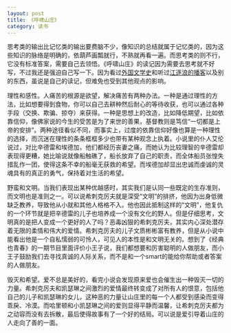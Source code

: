 ```yaml
---
layout: post
title: 《呼啸山庄》
category: 读书
---
```


思考类的输出比记忆类的输出要费脑不少，像知识的总结就属于记忆类的，因为这些知识的脉络是明确的，依葫芦画瓢就行，不熟就再看一遍。而思考类的则不行，它没有标准答案，需要自己去领悟。《呼啸山庄》的读记因为需要去思考就不好写，不过我还是强迫自己写一下。因为看过[外国文学史](https://xing393939.github.io/world-literature/docs/history-of-foreign-literature1.html)和听过[江逐浪的播客](https://www.ximalaya.com/sound/32100122)以及别的东西，虽说是自己的读记，但难免也受到其他观点的影响。

理性和感性。人痛苦的根源是欲望，解决痛苦有两种办法。一种是通过理性的方法，比如想要得到食物，你可以自己去耕种然后耐心的等待收获，也可以通过各种手段（交换、欺骗、掠夺）来获得。一种是思想上的改造，比如降低期望，比如依靠信仰，像佛家说的今生的受苦是为了来世的善果，基督教则是笃信“一切都是上帝的安排”。两种途径看似不同，而事实上，过度的依靠信仰好像也算是一种理性的选择，而沉迷在理性的条条框框多少也带有某种观念上执着。小说里的仆人艾伦说过，对比辛德雷和埃德加，他们都经历丧妻之痛，而她认为比较理智的辛德雷却表现得更糟，她比喻说就像船触礁了，船长放弃了自己的职责，而全体船员张惶失措乱作一团，使得这条不幸的船毫无获救的希望。而埃德加却显出忠诚而虔诚的灵魂具有的真正的勇气，保持着对生活的希望。

野蛮和文明。当我们表现出某种优越感时，其实我们是认同一些既定的生存准则，而文明也是准则之一。可以说希刺克厉夫就是深受“文明”的排挤，他因为出身低微缺乏教养，导致他从小就和其他人格格不入。他也因此抵制这样的“文明”，他复仇的一个环节就是把辛德雷的儿子也培养成一个没有文化的野人。但是仔细思考，文明真的是把人变成一个更好的人了吗？恶毒凶狠的希刺克厉夫，其实内心深处潜存着无限的柔情和伟大的爱情。希刺克厉夫的儿子文质彬彬富有教养，但是从小说中能看出他是一个自私懦弱的可怜人，可见人的本性是和文明无关的。想到了《经典也青春》的一期节目里面评价小王子说，我们都想要和厉害聪明的人做朋友，而小王子鼓励我们去寻找真诚的人际关系，而不是和一个smart的能给你帮助或者答案的人做朋友。

毁灭和希望。爱不总是美好的，看完小说会发现原来爱也会催生出一种毁灭一切的力量。希刺克厉夫和凯瑟琳之间激烈的爱情最终转变成了对所有人的恨意，包括他自己的儿子和凯瑟琳的女儿，这种恶的力量让山庄里的每一个人都受到感染而变得乖戾、冷漠。而哈里顿和小凯瑟琳之间的爱则显得平静而温馨，让希刺克厉夫都为之动容而没有去拆散，最后使得故事有了一个好的结局。可以说是爱引导着山庄的人走向了善的一面。


